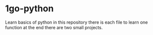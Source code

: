 # 1go-python
Learn basics of python in this repository
there is each file to learn one function 
at the end there are two small projects.
